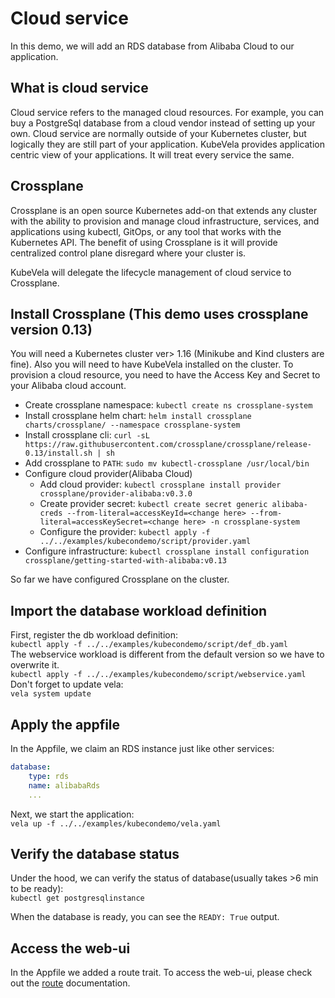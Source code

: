# Cloud service

In this demo, we will add an RDS database from Alibaba Cloud to our application.

## What is cloud service

Cloud service refers to the managed cloud resources. For example, you can buy a PostgreSql database from a cloud vendor instead of setting up your own. Cloud service are normally outside of your Kubernetes cluster, but logically they are still part of your application. KubeVela provides application centric view of your applications. It will treat every service the same.

## Crossplane

Crossplane is an open source Kubernetes add-on that extends any cluster with the ability to provision and manage cloud infrastructure, services, and applications using kubectl, GitOps, or any tool that works with the Kubernetes API. The benefit of using Crossplane is it will provide centralized control plane disregard where your cluster is.

KubeVela will delegate the lifecycle management of cloud service to Crossplane.

## Install Crossplane (This demo uses crossplane version 0.13)

You will need a Kubernetes cluster ver> 1.16 (Minikube and Kind clusters are fine).
Also you will need to have KubeVela installed on the cluster.
To provision a cloud resource, you need to have the Access Key and Secret to your Alibaba cloud account.

* Create crossplane namespace: `kubectl create ns crossplane-system`
* Install crossplane helm chart: `helm install crossplane  charts/crossplane/ --namespace crossplane-system`
* Install crossplane cli: `curl -sL https://raw.githubusercontent.com/crossplane/crossplane/release-0.13/install.sh | sh`
* Add crossplane to `PATH`:  `sudo mv kubectl-crossplane /usr/local/bin`
* Configure cloud provider(Alibaba Cloud) 
  * Add cloud provider: `kubectl crossplane install provider crossplane/provider-alibaba:v0.3.0`
  * Create provider secret: `kubectl create secret generic alibaba-creds --from-literal=accessKeyId=<change here> --from-literal=accessKeySecret=<change here> -n crossplane-system`
  * Configure the provider: `kubectl apply -f ../../examples/kubecondemo/script/provider.yaml`
* Configure infrastructure: `kubectl crossplane install configuration crossplane/getting-started-with-alibaba:v0.13`

So far we have configured Crossplane on the cluster.

## Import the database workload definition

First, register the db workload definition:   
`kubectl apply -f ../../examples/kubecondemo/script/def_db.yaml`   
The webservice workload is different from the default version so we have to overwrite it.   
`kubectl apply -f ../../examples/kubecondemo/script/webservice.yaml`   
Don't forget to update vela:   
`vela system update`   

## Apply the appfile

In the Appfile, we claim an RDS instance just like other services:

``` yaml
database:
    type: rds
    name: alibabaRds
    ...
```

Next, we start the application:   
`vela up -f ../../examples/kubecondemo/vela.yaml`

## Verify the database status

Under the hood, we can verify the status of database(usually takes >6 min to be ready):   
`kubectl get postgresqlinstance`

When the database is ready, you can see the `READY: True` output.

## Access the web-ui

In the Appfile we added a route trait. To access the web-ui, please check out the [route](set-route.md) documentation.

